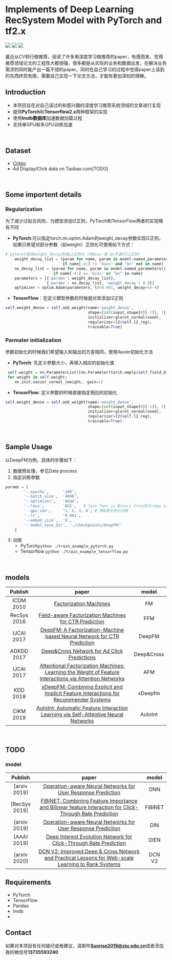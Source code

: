 

# Implements of Deep Learning RecSystem Model with PyTorch and tf2.x

<p align="left">
  <img src='https://img.shields.io/badge/python-3.7-blue'>
  <img src='https://img.shields.io/badge/pytorch-1.14-blue'>
  <img src='https://img.shields.io/badge/Tensorflow-2.0-blue'>
</p>  

最近从CV转行做推荐，阅读了许多用深度学习做推荐的paper，有感而发，觉得推荐领域论文的工程性大都很强，很多都是从实际的业务和数据出发，在解决业务需求的同时能产出一篇不错的paper。同时在自己学习的过程中觉得paper上读到的东西终究有限，需要自己实现一下论文方法，才能有更加深刻的理解。


## Introduction
- 本项目旨在对自己读过的和感兴趣的深度学习推荐系统领域的文章进行复现
- 提供**PyTorch**和**Tensorflow2.x**两种框架的实现
- 使用**lmdb数据库**加速数据加载过程
- 支持单GPU和多GPU训练加速

&nbsp;


## Dataset
- [Criteo](./dataset/Criteo.md)
- Ad Display/Click data on Taobao.com[TODO]

&nbsp;

## Some importent details

### Regularization
为了减少过拟合风险，为模型添加l2正则，PyTorch和TensorFlow两者的实现略有不同

* **PyTorch**:可以指定torch.nn.optim.Adam的weight_decay参数实现l2正则，如果只希望对部分参数（如weight）正则化可使用如下方式：

``` python
# pytorch使用weight_decay添加L2正则化（对bias 和 bn不进行l2正则）
    weight_decay_list = (param for name, param in model.named_parameters()
                         if name[-4:] != 'bias' and "bn" not in name)
    no_decay_list = (param for name, param in model.named_parameters()
                     if name[-4:] == 'bias' or "bn" in name)
    parameters = [{'params': weight_decay_list},
                  {'params': no_decay_list, 'weight_decay': 0.0}]
    optimizer = optim.Adam(parameters, lr=0.001, weight_decay=5e-4)
```

* **TensorFlow**：在定义模型参数的时候就对其添加l2正则

``` python
self.weight_dense = self.add_weight(name='weight_dense',
                                    shape=[int(input_shape[0][-1]), 1],
                                    initializer=glorot_normal(seed),
                                    regularizer=l2(self.l2_reg),
                                    trainable=True)
```

### Parmater initialization
参数初始化的时候我们希望输入和输出的方差相同，使用Xavier初始化方法

* **PyTorch**: 先定义参数大小，再填入相应的初始化值

``` python
 self.weight = nn.ParameterList([nn.Parameter(torch.empty(self.field_dim, 1)) for _ in range(self.cross_num)])
 for weight in self.weight:
 	nn.init.xavier_normal_(weight， gain=1)
```

* **TensorFlow**: 定义参数的时候直接指定相应的初始化

``` python
self.weight_dense = self.add_weight(name='weight_dense',
                                    shape=[int(input_shape[0][-1]), 1],
                                    initializer=glorot_normal(seed),
                                    regularizer=l2(self.l2_reg),
                                    trainable=True)
```

&nbsp;

## Sample Usage
以DeepFM为例，具体的步骤如下：

1. 数据预处理，参见Data process
2. 指定训练参数

``` python
params = [
        '--epochs',      '100', 
        '--batch_size',  '4096',
        '--optimizer',   'Adam',
        '--loss',        'BCE',   # loss func is Binary CrossEntropy Loss
        '--gpu_ids',     '1, 2, 3, 4', # 用4张卡并行训练
        '--lr',          '0.001',
        '--embed_size',  '8',
        '--model_save_dir', './checkpoints/DeepFM/'
    ]
```

3. 训练
	- PyTorch```python ./train_example_pytorch.py```
	- Tensorflow ```python ./train_example_tensorflow.py```

&nbsp;

## models

|  Publish | paper |  model |
| :----------------------------------------------------------: | :----------: | :----------------------------------------------------------: |
| ICDM 2010|[Factorization Machines](https://www.csie.ntu.edu.tw/~b97053/paper/Rendle2010FM.pdf) | FM | 
| RecSys 2016|[Field-aware Factorization Machines for CTR Prediction](https://www.csie.ntu.edu.tw/~cjlin/papers/ffm.pdf) | FFM |                                                     
| IJCAI 2017|[DeepFM: A Factorization-Machine based Neural Network for CTR Prediction](http://www.ijcai.org/proceedings/2017/0239.pdf)|DeepFM|
| ADKDD 2017|[Deep&Cross Network for Ad Click Predictions](https://arxiv.org/abs/1708.05123)| Deep&Cross|
| IJCAI 2017|[Attentional Factorization Machines: Learning the Weight of Feature Interactions via Attention Networks](http://www.ijcai.org/proceedings/2017/435)  | AFM |
| KDD 2018|[xDeepFM: Combining Explicit and Implicit Feature Interactions for Recommender Systems](https://arxiv.org/pdf/1803.05170.pdf) | xDeepfm |    
| CIKM 2019|[AutoInt: Automatic Feature Interaction Learning via Self-Attentive Neural Networks](https://arxiv.org/abs/1810.11921)| AutoInt |

&nbsp;


## TODO
### model
|  Publish | paper |  model |
| :----------------------------------------------------------: | :----------: | :----------------------------------------------------------: |
| [arxiv 2019]|[Operation-aware Neural Networks for User Response Prediction](https://arxiv.org/pdf/1904.12579.pdf)|  ONN |
| [RecSys 2019]|[FiBiNET: Combining Feature Importance and Bilinear feature Interaction for Click-Through Rate Prediction](https://arxiv.org/pdf/1905.09433.pdf) | FiBiNET |
| [arxiv 2019]|[Operation-aware Neural Networks for User Response Prediction](https://arxiv.org/pdf/1904.12579.pdf) | DIN| 
| [AAAI 2019]|[Deep Interest Evolution Network for Click-Through Rate Prediction](https://arxiv.org/pdf/1809.03672.pdf) | DIEN|
| [arxiv 2020]|[DCN V2: Improved Deep & Cross Network and Practical Lessons for Web-scale Learning to Rank Systems](https://arxiv.org/abs/2008.13535) |DCN V2|


## Requirements
* PyTorch
* TensorFlow
* Pandas
* lmdb
* 


## Contact
如果对本项目有任何疑问或者建议，请邮件**Sunrise2019@zju.edu.cn**或者添加我的微信号**13735593240**





